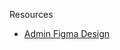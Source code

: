 Resources
- [Admin Figma Design](https://www.figma.com/file/4RhfXyk4G6WvRFmr2twxBV/varsityhub?type=design&node-id=202%3A3107&mode=design&t=F68NPx6FIwa0FQ5M-1)
